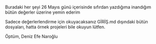 Buradaki her şeyi 26 Mayıs günü içerisinde sıfırdan yazdığıma inandığım bütün değerler üzerine yemin ederim

Sadece değerlerlendirme için okuyacaksanız GİRİŞ.md dışındaki bütün dosyaları, hatta örnek projeleri bile okuyun lütfen. 

Öptüm,
Deniz Efe Naroğlu
